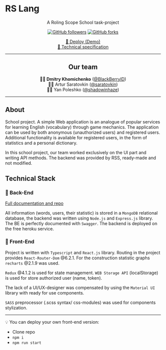 # RS Lang

<p align="center">A Roling Scope School task-project</p>
<p align="center">
<a href="https://github.com/rolling-scopes-school"><img alt="GitHub followers" src="https://img.shields.io/github/followers/rolling-scopes-school?color=faea68&label=RSS&logoColor=faea68&style=for-the-badge"></a>
<a href="https://github.com/rolling-scopes-school/tasks"><img alt="GitHub forks" src="https://img.shields.io/github/forks/rolling-scopes-school/tasks?color=faea68&label=RSS%20Tasks&style=for-the-badge"></a></p>
<ul align="center" style="padding-left: 0;list-style: none;">
  <li><a href="https://rs-lang-blackberryid.netlify.app/">🚀 Deploy (Demo)</a></li>
  <li><a href="https://github.com/rolling-scopes-school/tasks/blob/master/tasks/stage-2/rs-lang/rslang.md">📗 Technical specification</a></li>
</ul>

---

<h2 align="center">Our team</h2>
<ul align="center" style="padding-left: 0;list-style: none;">
  <li><b>👨‍💻 Dmitry Khomichenko</b> (<a href="https://github.com/BlackBerryID">@BlackBerryID</a>)</li>
  <li>👨‍💻 Artur Saratovkin (<a href="https://github.com/saratovkin">@saratovkin</a>)</li>
  <li>👨‍💻 Yan Poleshko (<a href="https://github.com/shadowinhaze">@shadowinhaze</a>)</li>
</ul>

---

## About

School project. A simple Web application is an analogue of popular services for learning English (vocabulary) through game mechanics. The application can be used by both anonymous (unauthorized users) and registered users. Additional functionality is available for registered users, in the form of statistics and a personal dictionary.

In this school project, our team worked exclusively on the UI part and writing API methods. The backend was provided by RSS, ready-made and not modified.

## Technical Stack

### 🧱 Back-End

[Full documentation and repo](https://github.com/rolling-scopes-school/react-rslang-be)

All information (words, users, their statistic) is stored in a `MongoDB` relational database, the backend was written using `Node.js` and `Express.js` library. The BE is perfectly documented with `Swagger`. The backend is deployed on the free heroku service.

### 🌴 Front-End

Project is written with `Typescript` and `React.js` library. Routing in the project provides `React-Router-Dom` @6.2.1. For the construction statistic graphs `recharts` @2.1.9 was used.

`Redux` @4.1.2 is used for state management. `WEB Storage API` (localStorage) is used for store authorized user (name, token).

The lack of a UI/UX-designer was compensated by using the `Material UI` library with ready for use components.

`SASS` preprocessor (.scss syntax/ css-modules) was used for components stylization.

---

💡 You can deploy your own front-end version:

- Clone repo
- `npm i`
- `npm run start`
